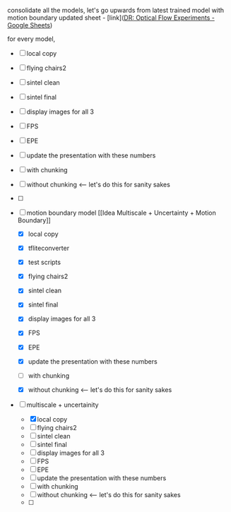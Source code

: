 consolidate all the models, 
let's go upwards from latest trained model with motion boundary 
updated sheet - [link]([DR: Optical Flow Experiments - Google Sheets](https://docs.google.com/spreadsheets/d/139okQPvxgZMePSgNCz40Ibva_CRkAexdloVvLGn4fEc/edit#gid=1500569941))



for every model, 
- [ ] local copy
- [ ] flying chairs2 
- [ ] sintel clean
- [ ] sintel final 
- [ ] display images for all 3 
- [ ] FPS
- [ ] EPE 
- [ ] update the presentation with these numbers 
- [ ] with chunking 
- [ ] without chunking <-- let's do this for sanity sakes
- [ ] 


- [ ] motion boundary model [[Idea  Multiscale + Uncertainty + Motion Boundary]]
	- [x] local copy
	- [x] tfliteconverter
	- [x] test scripts
	- [x] flying chairs2 
	- [x] sintel clean
	- [x] sintel final 
	- [x] display images for all 3 
	- [x] FPS
	- [x] EPE 
	- [x] update the presentation with these numbers 
	- [ ] with chunking 
	- [x] without chunking <-- let's do this for sanity sakes


- [ ] multiscale + uncertainity
	- [x] local copy
	- [ ] flying chairs2 
	- [ ] sintel clean
	- [ ] sintel final 
	- [ ] display images for all 3 
	- [ ] FPS
	- [ ] EPE 
	- [ ] update the presentation with these numbers 
	- [ ] with chunking 
	- [ ] without chunking <-- let's do this for sanity sakes
	- [ ] 